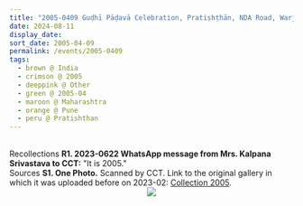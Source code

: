 ```yaml
---
title: "2005-0409 Guḍhī Pāḍavā Celebration, Pratiṣhṭhān, NDA Road, Warje, Pune, Maharashtra, India"
date: 2024-08-11
display_date: 
sort_date: 2005-04-09
permalink: /events/2005-0409
tags:
  - brown @ India
  - crimson @ 2005
  - deeppink @ Other
  - green @ 2005-04
  - maroon @ Maharashtra
  - orange @ Pune
  - peru @ Pratishthan
---
```


<br>

<wave-list>
  <list-title color="DarkSeaGreen" width="65"> Recollections</list-title>
  <list-item color="BlanchedAlmond" width="280"><b>R1. 2023-0622 WhatsApp message from Mrs. Kalpana Srivastava to CCT:</b> "It is 2005."</list-item>
</wave-list>

<br>

<wave-list>
  <list-title color="DarkSeaGreen" width="40">Sources</list-title>
  <list-item color="BlanchedAlmond"  width="280"><b>S1. One Photo.</b> Scanned by CCT. Link to the original gallery in which it was uploaded before on 2023-02: <a href="https://eternalmoments.smugmug.com/Collections/Mrs-Kalpana-Srivastava-Collection/2005/">Collection 2005</a>.</list-item>
</wave-list>

<div style="text-align: center"><img src="https://pub-bcc3cbe9b1e94ba1ac28915f7a3900fa.r2.dev/2005-0409_Gudhi_Padva_Celebration_Pratishthan_NDA_Road_Warje_Pune_Maharashtra_India_01_(from_tif)_(Mrs._Kalpana_Srivastava_Collection).jpg" /></div>